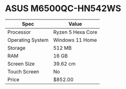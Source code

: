 # ASUS M6500QC-HN542WS

| Spec | Value |
|---|---|
| Processor | Ryzen 5 Hexa Core |
| Operating System | Windows 11 Home |
| Storage | 512 MB |
| RAM | 16 GB |
| Screen Size | 39.62 cm |
| Touch Screen | No |
| Price | $852.00 |
